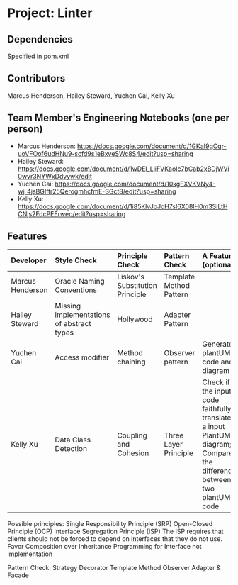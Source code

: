 # Project: Linter

## Dependencies
Specified in pom.xml

## Contributors
Marcus Henderson, Hailey Steward,  Yuchen Cai, Kelly Xu

## Team Member's Engineering Notebooks (one per person)
- Marcus Henderson: https://docs.google.com/document/d/1GKaI9gCqr-uoVFOof6udHNu9-scfd9s1eBxveSWc8S4/edit?usp=sharing 
- Hailey Steward: https://docs.google.com/document/d/1wDEl_LiiFVKaoIc7bCab2xBDjWVi0wvr3NYWxDdvywk/edit
- Yuchen Cai: https://docs.google.com/document/d/10kgFXVKVNy4-wj_4jsBGIftr25QerogmhcfmE-SGct8/edit?usp=sharing
- Kelly Xu: https://docs.google.com/document/d/1i85KlvJoJoH7sI6X08lH0m3SiLtHCNjs2FdcPEErweo/edit?usp=sharing
## Features


| Developer | Style Check | Principle Check | Pattern Check | A Feature (optional)                                                                                                      |
|:----------|:------------|:----------------|:--------------|:--------------------------------------------------------------------------------------------------------------------------|
| Marcus Henderson      |    Oracle Naming Conventions        |       Liskov's Substitution Principle          |     Template Method Pattern          |                                                                                                                           |
| Hailey Steward    |  Missing implementations of abstract types     |        Hollywood         |     Adapter Pattern          |                                                                                                                           |
| Yuchen Cai      | Access modifier | Method chaining | Observer pattern | Generate plantUML code and diagram                                                                                        |
| Kelly Xu     | Data Class Detection | Coupling and Cohesion | Three Layer Principle | Check if the input code faithfully translates a input PlantUML diagram; Compare the differences between two plantUML code |


Possible principles:
Single Responsibility Principle (SRP)
Open-Closed Principle (OCP)
Interface Segregation Principle (ISP)
The ISP requires that clients should not be forced to depend on interfaces that they do not use.
Favor Composition over Inheritance
Programming for Interface not implementation

Pattern Check:
Strategy
Decorator
Template Method
Observer
Adapter & Facade

